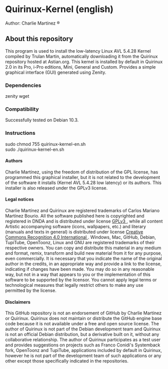 # Quirinux-Kernel (english)
Author: Charlie Martínez ®
## About this repository
This program is used to install the low-latency Linux AVL 5.4.28 Kernel compiled by Trulan Martin, automatically downloading it from the Quirinux repository hosted at Astian.org. This kernel is installed by default in Quirinux 2.0 in its Pro, i-Pro editions, Mini, General and Custom. Provides a simple graphical interface (GUI) generated using Zenity.
### Dependencies
zenity
wget
### Compatibility
Successfully tested on Debian 10.3.
### Instructions
sudo chmod 755 quirinux-kernel-en.sh </br>
sudo ./quirinux-kernel-en.sh
#### Authors
Charlie Martínez, using the freedom of distribution of the GPL license, has programmed this graphical installer, but it is not related to the development of the software it installs (Kernel AVL 5.4.28 low latency) or its authors. This installer is also released under the GPLv3 license.
#### Legal notices
Charlie Martínez and Quirinux are registered trademarks of Carlos Mariano Martínez Bourio. All the software published here is copyrighted and registered in DNDA and is distributed under license <a href="https://lslspanish.github.io/translation_GPLv3_to_spanish/"> GPLv3 </a>, while all content Artistic accompanying software (icons, wallpapers, etc.) and literary (manuals and texts in general) is distributed under license <a href="https://creativecommons.org/licenses/by/4.0/deed.es"> Creative Commons Recognition 4.0 International </a>. Windows, Mac, GitHub, Debian, TupiTube, OpenToonz, Linux and GNU are registered trademarks of their respective owners.
You can copy and distribute this material in any medium and format, remix, transform and build new material from it for any purpose, even commercially. It is necessary that you indicate the name of the original author in the credits, in an appropriate way and provide a link to the license, indicating if changes have been made. You may do so in any reasonable way, but not in a way that appears to you or the implementation of this software to be supported by the licensor. You cannot apply legal terms or technological measures that legally restrict others to make any use permitted by the license.
#### Disclaimers
This GitHub repository is not an endorsement of GitHub by Charlie Martínez or Quirinux. Quirinux does not maintain or distribute the GitHub engine base code because it is not available under a free and open source license.
The author of Quirinux is not part of the Debian development team and Quirinux is not an official Debian distribution, but a derivative built on it, without any collaborative relationship.
The author of Quirinux participates as a test user and provides suggestions on projects such as Franco Conidi's Systemback fork, OpenToonz and TupiTube, applications included by default in Quirinux, however he is not part of the development team of such applications or any other except those specifically indicated in the repositories.
